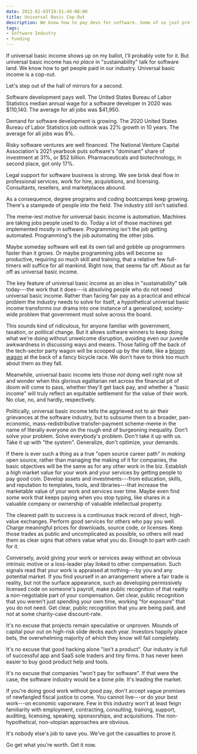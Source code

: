 ```yaml
---
date: 2022-02-03T19:51:49-08:00
title: Universal Basic Cop-Out
description: We know how to pay devs for software. Some of us just prefer not to.
tags:
- Software Industry
- Funding
---
```


If universal basic income shows up on my ballot, I'll probably vote for it.  But universal basic income has _no place_ in "sustainability" talk for software land.  We know how to get people paid in our industry.  Universal basic income is a cop-out.

Let's step out of the hall of mirrors for a second.

Software development pays well.  The United States Bureau of Labor Statistics median annual wage for a software developer in 2020 was $110,140.  The average for all jobs was $41,950.

Demand for software development is growing.  The 2020 United States Bureau of Labor Statistics job outlook was 22% growth in 10 years.  The average for all jobs was 8%.

Risky software ventures are well financed.  The National Venture Capital Association's 2021 yearbook puts software's "dominant" share of investment at 31%, or $52 billion.  Pharmaceuticals and biotechnology, in second place, got only 17%.

Legal support for software business is strong.  We see brisk deal flow in professional services, work for hire, acquisitions, and licensing.  Consultants, resellers, and marketplaces abound.

As a consequence, degree programs and coding bootcamps keep growing.  There's a stampede of people into the field.  The industry still isn't satisfied.

The meme-iest motive for universal basic income is automation.  Machines are taking jobs people used to do.  Today a lot of those machines get implemented mostly in software.  Programming isn't the job getting automated.  Programming's the job automating the other jobs.

Maybe someday software will eat its own tail and gobble up programmers faster than it grows.  Or maybe programming jobs will become so productive, requiring so much skill and training, that a relative few full-timers will suffice for all mankind.  Right now, that seems far off.  About as far off as universal basic income.

The key feature of universal basic income as an idea in "sustainability" talk today---the work that it does---is absolving people who do not need universal basic income.  Rather than facing fair pay as a practical and ethical problem the industry needs to solve for itself, a hypothetical universal basic income transforms our drama into one instance of a generalized, society-wide problem that government must solve across the board.

This sounds kind of ridiculous, for anyone familiar with government, taxation, or political change.  But it allows software winners to keep doing what we're doing without unwelcome disruption, avoiding even our juvenile awkwardness in discussing ways and means.  Those falling off the back of the tech-sector party wagon will be scooped up by the state, like a [broom wagon](https://en.wikipedia.org/wiki/Broom_wagon) at the back of a fancy bicycle race.  We don't have to think too much about them as they fall.

Meanwhile, universal basic income lets those _not_ doing well right now sit and wonder when this glorious egalitarian net across the financial pit of doom will come to pass, whether they'll get back pay, and whether a "basic income" will truly reflect an equitable settlement for the value of their work.  No clue, no, and hardly, respectively.

Politically, universal basic income tells the aggrieved not to air their grievances at the software industry, but to subsume them to a broader, pan-economic, mass-redistributive transfer-payment scheme-meme in the name of literally everyone on the rough end of burgeoning inequality.  Don't solve your problem.  Solve everybody's problem.  Don't take it up with us.  Take it up with "the system".  Generalize, don't optimize, your demands.

If there is ever such a thing as a true "open source career path" in _making_ open source, rather than managing the making of it for companies, the basic objectives will be the same as for any other work in the biz.  Establish a high market value for your work and your services by getting people to pay good coin.  Develop assets and investments---from education, skills, and reputation to templates, tools, and libraries---that increase the marketable value of your work and services over time.  Maybe even find some work that keeps paying when you stop typing, like shares in a valuable company or ownership of valuable intellectual property.

The clearest path to success is a continuous track record of direct, high-value exchanges.  Perform good services for others who pay you well.  Charge meaningful prices for downloads, source code, or licenses.  Keep those trades as public and uncomplicated as possible, so others will read them as clear signs that others value what you do.  Enough to part with cash for it.

Conversely, avoid giving your work or services away without an obvious intrinsic motive or a loss-leader play linked to other compensation.  Such signals read that your work is appraised at nothing---by you and any potential market.  If you find yourself in an arrangement where a fair trade is reality, but not the surface appearance, such as developing permissively licensed code on someone's payroll, make public recognition of that reality a non-negotiable part of your compensation.  Get clear, public recognition that you weren't just spending your own time, working "for exposure" that you do not need.  Get clear, public recognition that you are being paid, and not at some charity-case discount-rate.

It's no excuse that projects remain speculative or unproven.  Mounds of capital pour out on high-risk slide decks each year.  Investors happily place bets, the overwhelming majority of which they know will fail completely.

It's no excuse that good hacking alone "isn't a product".  Our industry is full of successful app and SaaS sole traders and tiny firms.  It has never been easier to buy good product help and tools.

It's no excuse that companies "won't pay for software".  If that were the case, the software industry would be a bone pile.  It's leading the market.

If you're doing good work without good pay, don't accept vague promises of newfangled fiscal justice to come.  You cannot live---or do your best work---on economic vaporware.  Few in this industry won't at least feign familiarity with employment, contracting, consulting, training, support, auditing, licensing, speaking, sponsorships, and acquisitions.  The non-hypothetical, non-utopian approaches are obvious.

It's nobody else's job to save you.  We've got the casualties to prove it.

Go get what you're worth.  Get it now.
